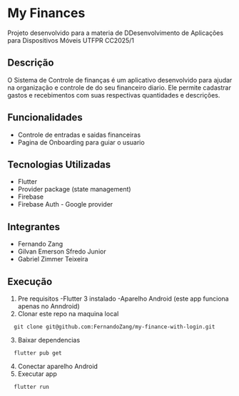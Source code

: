 # My Finances

Projeto desenvolvido para a materia de DDesenvolvimento de Aplicações para Dispositivos Móveis UTFPR CC2025/1

## Descrição

O Sistema de Controle de finanças é um aplicativo desenvolvido para ajudar na organização e controle de do seu financeiro diario. Ele permite cadastrar gastos e recebimentos com suas respectivas quantidades e descrições.

## Funcionalidades

- Controle de entradas e saidas financeiras
- Pagina de Onboarding para guiar o usuario

## Tecnologias Utilizadas
- Flutter
- Provider package (state management)
- Firebase
- Firebase Auth - Google provider


## Integrantes
  - Fernando Zang
  - Gilvan Emerson Sfredo Junior
  - Gabriel Zimmer Teixeira


## Execução

1. Pre requisitos
  -Flutter 3 instalado
  -Aparelho Android (este app funciona apenas no Anndroid)
3. Clonar este repo na maquina local
```
  git clone git@github.com:FernandoZang/my-finance-with-login.git
```
3. Baixar dependencias
```
  flutter pub get
```
4. Conectar aparelho Android
5. Executar app
```
  flutter run
```
